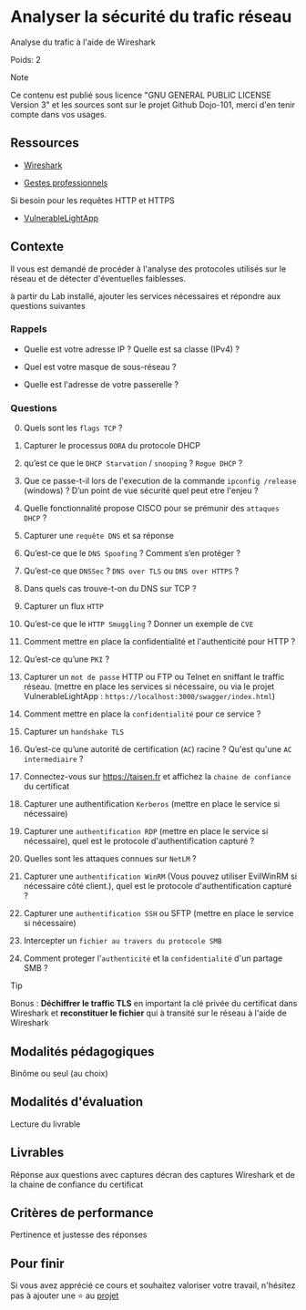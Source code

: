 # Analyser la sécurité du trafic réseau

Analyse du trafic à l'aide de Wireshark

Poids: 2

> [!NOTE]
> Ce contenu est publié sous licence "GNU GENERAL PUBLIC LICENSE Version 3" et les sources sont sur le projet Github Dojo-101, merci d'en tenir compte dans vos usages.

## Ressources

* [Wireshark](https://www.wireshark.org/download.html)

* [Gestes professionnels](https://github.com/Aif4thah/Dojo-101)

Si besoin pour les requêtes HTTP et HTTPS

* [VulnerableLightApp](https://github.com/Aif4thah/VulnerableLightApp)

## Contexte

Il vous est demandé de procéder à l'analyse des protocoles utilisés sur le réseau et de détecter d'éventuelles faiblesses.

à partir du Lab installé, ajouter les services nécessaires et répondre aux questions suivantes 

### Rappels

* Quelle est votre adresse IP ? Quelle est sa classe (IPv4) ?

* Quel est votre masque de sous-réseau ?

* Quelle est l'adresse de votre passerelle ?

### Questions

0. Quels sont les `flags TCP` ?

1. Capturer le processus `DORA` du protocole DHCP

2. qu’est ce que le `DHCP Starvation` / `snooping` ? `Rogue DHCP` ?

3. Que ce passe-t-il lors de l'execution de la commande `ipconfig /release` (windows) ? D’un point de vue sécurité quel peut etre l'enjeu ?

4. Quelle fonctionnalité propose CISCO pour se prémunir des `attaques DHCP` ? 

5. Capturer une `requête DNS` et sa réponse

6. Qu’est-ce que le `DNS Spoofing` ? Comment s’en protéger ?

7. Qu’est-ce que `DNSSec` ? `DNS over TLS` ou `DNS over HTTPS` ?

8. Dans quels cas trouve-t-on du DNS sur TCP ?

9. Capturer un flux `HTTP`

10. Qu’est-ce que le `HTTP Smuggling` ? Donner un exemple de `CVE`

11. Comment mettre en place la confidentialité et l'authenticité pour HTTP ?

12. Qu’est-ce qu’une `PKI` ?

13. Capturer un `mot de passe` HTTP ou FTP ou Telnet en sniffant le traffic réseau. (mettre en place les services si nécessaire, ou via le projet VulnerableLightApp : `https://localhost:3000/swagger/index.html`)

14. Comment mettre en place la `confidentialité` pour ce service ?

15. Capturer un `handshake TLS`

16. Qu’est-ce qu’une autorité de certification (`AC`) racine ? Qu'est qu'une `AC intermediaire` ?

17. Connectez-vous sur https://taisen.fr et affichez la `chaine de confiance` du certificat

18. Capturer une authentification `Kerberos` (mettre en place le service si nécessaire)

19. Capturer une `authentification RDP` (mettre en place le service si nécessaire), quel est le protocole d'authentification capturé ?

20. Quelles sont les attaques connues sur `NetLM` ?

21. Capturer une `authentification WinRM` (Vous pouvez utiliser EvilWinRM si nécessaire côté client.), quel est le protocole d'authentification capturé ?

22. Capturer une `authentification SSH` ou SFTP (mettre en place le service si nécessaire)

23. Intercepter un `fichier au travers du protocole SMB`

24. Comment proteger l'`authenticité` et la `confidentialité` d'un partage SMB ?

> [!TIP]
> Bonus : **Déchiffrer le traffic TLS** en important la clé privée du certificat dans Wireshark et **reconstituer le fichier** qui à transité sur le réseau à l'aide de Wireshark

## Modalités pédagogiques

Binôme ou seul (au choix)

## Modalités d'évaluation

Lecture du livrable

## Livrables

Réponse aux questions avec captures décran des captures Wireshark et de la chaine de confiance du certificat

## Critères de performance

Pertinence et justesse des réponses

## Pour finir

Si vous avez apprécié ce cours et souhaitez valoriser votre travail, n'hésitez pas à ajouter une ⭐ au [projet](https://github.com/Aif4thah/Dojo-101)